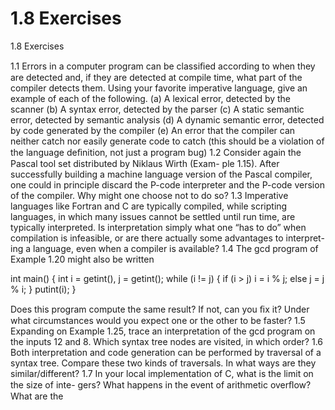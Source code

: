 # 1.8 Exercises

1.8 Exercises

1.1 Errors in a computer program can be classiﬁed according to when they are detected and, if they are detected at compile time, what part of the compiler detects them. Using your favorite imperative language, give an example of each of the following. (a) A lexical error, detected by the scanner (b) A syntax error, detected by the parser (c) A static semantic error, detected by semantic analysis (d) A dynamic semantic error, detected by code generated by the compiler (e) An error that the compiler can neither catch nor easily generate code to catch (this should be a violation of the language deﬁnition, not just a program bug) 1.2 Consider again the Pascal tool set distributed by Niklaus Wirth (Exam- ple 1.15). After successfully building a machine language version of the Pascal compiler, one could in principle discard the P-code interpreter and the P-code version of the compiler. Why might one choose not to do so? 1.3 Imperative languages like Fortran and C are typically compiled, while scripting languages, in which many issues cannot be settled until run time, are typically interpreted. Is interpretation simply what one “has to do” when compilation is infeasible, or are there actually some advantages to interpret- ing a language, even when a compiler is available? 1.4 The gcd program of Example 1.20 might also be written

int main() { int i = getint(), j = getint(); while (i != j) { if (i > j) i = i % j; else j = j % i; } putint(i); }

Does this program compute the same result? If not, can you ﬁx it? Under what circumstances would you expect one or the other to be faster? 1.5 Expanding on Example 1.25, trace an interpretation of the gcd program on the inputs 12 and 8. Which syntax tree nodes are visited, in which order? 1.6 Both interpretation and code generation can be performed by traversal of a syntax tree. Compare these two kinds of traversals. In what ways are they similar/different? 1.7 In your local implementation of C, what is the limit on the size of inte- gers? What happens in the event of arithmetic overﬂow? What are the

